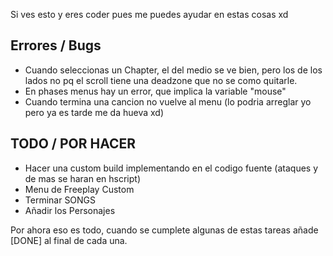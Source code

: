 Si ves esto y eres coder pues me puedes ayudar en estas cosas xd

## Errores / Bugs
- Cuando seleccionas un Chapter, el del medio se ve bien, pero los de los lados no pq el scroll tiene una deadzone que no se como quitarle.
- En phases menus hay un error, que implica la variable "mouse"
- Cuando termina una cancion no vuelve al menu (lo podria arreglar yo pero ya es tarde me da hueva xd)

## TODO / POR HACER
- Hacer una custom build implementando <Theo Undertale Framework> en el codigo fuente (ataques y de mas se haran en hscript)
- Menu de Freeplay Custom
- Terminar SONGS
- Añadir los Personajes

Por ahora eso es todo, cuando se cumplete algunas de estas tareas añade [DONE] al final de cada una.